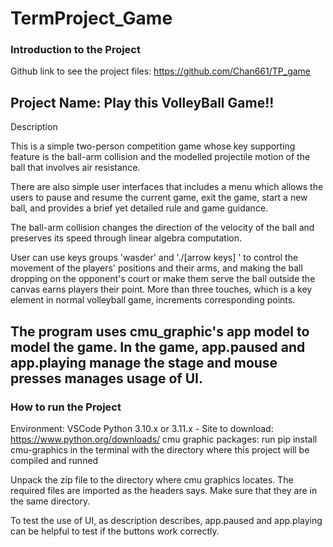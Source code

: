 # TermProject_Game

### Introduction to the Project ###
Github link to see the project files: https://github.com/Chan661/TP_game

Project Name: Play this VolleyBall Game!!
-----------------------------------------------------
Description

This is a simple two-person competition game whose key supporting feature is the ball-arm collision and the modelled projectile motion of the ball that involves air resistance.

There are also simple user interfaces that includes a menu which allows the users to pause and resume the current game, exit the game, start a new ball, and provides a brief yet detailed rule and game guidance.

The ball-arm collision changes the direction of the velocity of the ball and preserves its speed through linear algebra computation.

User can use keys groups 'wasder' and './[arrow keys] ' to control the movement of the players' positions and their arms, and making the ball dropping on the opponent's court or make them serve the ball outside the canvas earns players their point. More than three touches, which is a key element in normal volleyball game, increments corresponding points.

The program uses cmu_graphic's app model to model the game. In the game, app.paused and app.playing manage the stage and mouse presses manages usage of UI.
-----------------------------------------------------
### How to run the Project ###

Environment:
VSCode
Python 3.10.x or 3.11.x  - Site to download: https://www.python.org/downloads/
cmu graphic packages: run pip install cmu-graphics in the terminal with the directory where this project will be compiled and runned

Unpack the zip file to the directory where cmu graphics locates. The required files are imported as the headers says. Make sure that they are in the same directory.

To test the use of UI, as description describes, app.paused and app.playing can be helpful to test if the buttons work correctly.
